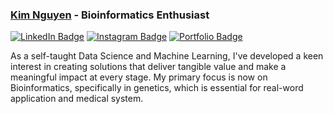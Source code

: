 ### [Kim Nguyen](https://kimnguyen2002.github.io/Portfolio/) - Bioinformatics Enthusiast
[![LinkedIn Badge](https://img.shields.io/badge/LinkedIn-0E76A8?style=flat&logo=LinkedIn&logoColor=white)](https://www.linkedin.com/in/kimnguyen2002/)
[![Instagram Badge](https://img.shields.io/badge/Instagram-ffffff?style=flat&logo=Instagram&logoColor=red)](https://www.instagram.com/dasci.ai/)
[![Portfolio Badge](https://img.shields.io/badge/Portfolio-ffffff?style=flat&logo=Google%20Chrome&logoColor=white&labelColor=gray)](https://kimnguyen2002.github.io/Portfolio/)

As a self-taught Data Science and Machine Learning, I've developed a keen interest in creating solutions that deliver tangible value and make a meaningful impact at every stage. My primary focus is now on Bioinformatics, specifically in genetics, which is essential for real-word application and medical system.

<!--
**kimnguyen2002/kimnguyen2002** is a ✨ _special_ ✨ repository because its `README.md` (this file) appears on your GitHub profile.

Here are some ideas to get you started:

- 🔭 I’m currently working on ...
- 🌱 I’m currently learning ...
- 👯 I’m looking to collaborate on ...
- 🤔 I’m looking for help with ...
- 💬 Ask me about ...
- 📫 How to reach me: ...
- 😄 Pronouns: ...
- ⚡ Fun fact: ...
-->
